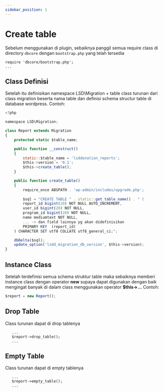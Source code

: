 ```yaml
---
sidebar_position: 1
---
```


# Create table

Sebelum menggunakan di plugin, sebaiknya panggil semua require class di directory `dbcore` dengan `bootstrap.php` yang telah tersedia 
```
require 'dbcore/bootstrap.php';
...
```
## Class Definisi
Setelah itu definisikan namespace LSD\Migration + table class turunan dari class migration beserta nama table dan definisi schema structur table di database wordpress. Contoh:
```jsx
<?php

namespace LSD\Migration;

class Report extends Migration
{
    protected static $table_name;

    public function __construct()
    {
        static::$table_name = 'lsddonation_reports';
        $this->version = '0.1';
        $this->create_table();
    }

    public function create_table()
    {
        require_once ABSPATH . 'wp-admin/includes/upgrade.php';
        
        $sql = "CREATE TABLE " . static::get_table_name() . " (
        report_id bigint(20) NOT NULL AUTO_INCREMENT,
        user_id bigint(20) NOT NULL,
        program_id bigint(20) NOT NULL,
        name mediumtext NOT NULL,
        ... -> dan field lainnya yg akan didefinisikan
        PRIMARY KEY  (report_id)
    ) CHARACTER SET utf8 COLLATE utf8_general_ci;";

    dbDelta($sql);
    update_option('lsdd_migration_db_version', $this->version);
}

``` 
## Instance Class
Setelah terdefinisi semua schema struktur table maka sebaiknya memberi instance class dengan operator **new** supaya dapat digunakan dengan baik mengingat banyak di dalam class menggunakan operator **$this->...** Contoh:
```jsx
$report = new Report();
```

## Drop Table
Class turunan dapat di drop tablenya
```
   ...
   $report->drop_table();
   ...
```

## Empty Table
Class turunan dapat di empty tablenya

```
   ...
   $report->empty_table();
   ...
```


